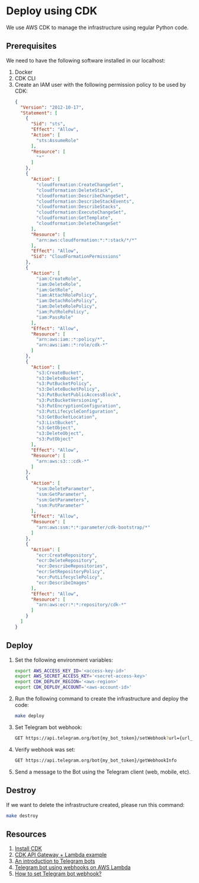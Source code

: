# Deploy using CDK

We use AWS CDK to manage the infrastructure using regular Python code.

## Prerequisites

We need to have the following software installed in our localhost:

1. Docker
2. CDK CLI
3. Create an IAM user with the following permission policy to be used by CDK:
   ```json
   {
     "Version": "2012-10-17",
     "Statement": [
       {
         "Sid": "sts",
         "Effect": "Allow",
         "Action": [
           "sts:AssumeRole"
         ],
         "Resource": [
           "*"
         ]
       },
       {
         "Action": [
           "cloudformation:CreateChangeSet",
           "cloudformation:DeleteStack",
           "cloudformation:DescribeChangeSet",
           "cloudformation:DescribeStackEvents",
           "cloudformation:DescribeStacks",
           "cloudformation:ExecuteChangeSet",
           "cloudformation:GetTemplate",
           "cloudformation:DeleteChangeSet"
         ],
         "Resource": [
           "arn:aws:cloudformation:*:*:stack/*/*"
         ],
         "Effect": "Allow",
         "Sid": "CloudFormationPermissions"
       },
       {
         "Action": [
           "iam:CreateRole",
           "iam:DeleteRole",
           "iam:GetRole",
           "iam:AttachRolePolicy",
           "iam:DetachRolePolicy",
           "iam:DeleteRolePolicy",
           "iam:PutRolePolicy",
           "iam:PassRole"
         ],
         "Effect": "Allow",
         "Resource": [
           "arn:aws:iam::*:policy/*",
           "arn:aws:iam::*:role/cdk-*"
         ]
       },
       {
         "Action": [
           "s3:CreateBucket",
           "s3:DeleteBucket",
           "s3:PutBucketPolicy",
           "s3:DeleteBucketPolicy",
           "s3:PutBucketPublicAccessBlock",
           "s3:PutBucketVersioning",
           "s3:PutEncryptionConfiguration",
           "s3:PutLifecycleConfiguration",
           "s3:GetBucketLocation",
           "s3:ListBucket",
           "s3:GetObject",
           "s3:DeleteObject",
           "s3:PutObject"
         ],
         "Effect": "Allow",
         "Resource": [
           "arn:aws:s3:::cdk-*"
         ]
       },
       {
         "Action": [
           "ssm:DeleteParameter",
           "ssm:GetParameter",
           "ssm:GetParameters",
           "ssm:PutParameter"
         ],
         "Effect": "Allow",
         "Resource": [
           "arn:aws:ssm:*:*:parameter/cdk-bootstrap/*"
         ]
       },
       {
         "Action": [
           "ecr:CreateRepository",
           "ecr:DeleteRepository",
           "ecr:DescribeRepositories",
           "ecr:SetRepositoryPolicy",
           "ecr:PutLifecyclePolicy",
           "ecr:DescribeImages"
         ],
         "Effect": "Allow",
         "Resource": [
           "arn:aws:ecr:*:*:repository/cdk-*"
         ]
       }
     ]
   }
   ```

## Deploy

1. Set the following environment variables:
    ```bash
    export AWS_ACCESS_KEY_ID='<access-key-id>'
    export AWS_SECRET_ACCESS_KEY='<secret-access-key>'
    export CDK_DEPLOY_REGION='<aws-region>'
    export CDK_DEPLOY_ACCOUNT='<aws-account-id>'
    ```

1. Run the following command to create the infrastructure and deploy the code:
    ```bash
    make deploy
    ```

1. Set Telegram bot webhook:
    ```bash
    GET https://api.telegram.org/bot{my_bot_token}/setWebhook?url={url_to_send_updates_to}
    ```

1. Verify webhook was set:
    ```bash
    GET https://api.telegram.org/bot{my_bot_token}/getWebhookInfo
    ```

1. Send a message to the Bot using the Telegram client (web, mobile, etc).


## Destroy

If we want to delete the infrastructure created, please run this command:
```bash
make destroy
```

## Resources

1. [Install CDK](https://docs.aws.amazon.com/cdk/v2/guide/getting_started.html)
2. [CDK API Gateway + Lambda example](https://docs.aws.amazon.com/cdk/v2/guide/serverless_example.html)
3. [An introduction to Telegram bots](https://core.telegram.org/bots)
4. [Telegram bot using webhooks on AWS Lambda](https://github.com/jojo786/Sample-Python-Telegram-Bot-AWS-Serverless)
5. [How to set Telegram bot webhook?](https://stackoverflow.com/questions/42554548/how-to-set-telegram-bot-webhook)
